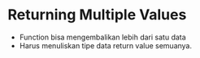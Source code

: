 # Returning Multiple Values
- Function bisa mengembalikan lebih dari satu data
- Harus menuliskan tipe data return value semuanya.